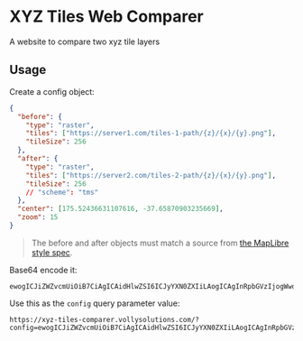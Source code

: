 # XYZ Tiles Web Comparer

A website to compare two xyz tile layers

## Usage

Create a config object:

```json
{
  "before": {
    "type": "raster",
    "tiles": ["https://server1.com/tiles-1-path/{z}/{x}/{y}.png"],
    "tileSize": 256
  },
  "after": {
    "type": "raster",
    "tiles": ["https://server2.com/tiles-2-path/{z}/{x}/{y}.png"],
    "tileSize": 256
    // "scheme": "tms"
  },
  "center": [175.52436631107616, -37.65870903235669],
  "zoom": 15
}
```

> The before and after objects must match a source from [the MapLibre style spec](https://maplibre.org/maplibre-style-spec/sources/).

Base64 encode it:

```
ewogICJiZWZvcmUiOiB7CiAgICAidHlwZSI6ICJyYXN0ZXIiLAogICAgInRpbGVzIjogWwogICAgICAiaHR0cHM6Ly9zZXJ2ZXIxLmNvbS90aWxlcy0xLXBhdGgve3p9L3t4fS97eX0ucG5nIgogICAgXSwKICAgICJ0aWxlU2l6ZSI6IDI1NgogIH0sCiAgImFmdGVyIjogewogICAgInR5cGUiOiAicmFzdGVyIiwKICAgICJ0aWxlcyI6IFsiaHR0cHM6Ly9zZXJ2ZXIyLmNvbS90aWxlcy0yLXBhdGgve3p9L3t4fS97eX0ucG5nIl0sCiAgICAidGlsZVNpemUiOiAyNTYsCiAgfSwKICAiY2VudGVyIjogWzE3NS41MjQzNjYzMTEwNzYxNiwgLTM3LjY1ODcwOTAzMjM1NjY5XSwKICAiem9vbSI6IDE1Cn0=
```

Use this as the `config` query parameter value:

```
https://xyz-tiles-comparer.vollysolutions.com/?config=ewogICJiZWZvcmUiOiB7CiAgICAidHlwZSI6ICJyYXN0ZXIiLAogICAgInRpbGVzIjogWwogICAgICAiaHR0cHM6Ly9zZXJ2ZXIxLmNvbS90aWxlcy0xLXBhdGgve3p9L3t4fS97eX0ucG5nIgogICAgXSwKICAgICJ0aWxlU2l6ZSI6IDI1NgogIH0sCiAgImFmdGVyIjogewogICAgInR5cGUiOiAicmFzdGVyIiwKICAgICJ0aWxlcyI6IFsiaHR0cHM6Ly9zZXJ2ZXIyLmNvbS90aWxlcy0yLXBhdGgve3p9L3t4fS97eX0ucG5nIl0sCiAgICAidGlsZVNpemUiOiAyNTYsCiAgfSwKICAiY2VudGVyIjogWzE3NS41MjQzNjYzMTEwNzYxNiwgLTM3LjY1ODcwOTAzMjM1NjY5XSwKICAiem9vbSI6IDE1Cn0=
```
